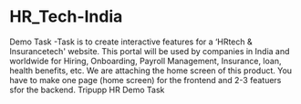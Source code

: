 # HR_Tech-India
Demo Task -Task is to create interactive features for a ‘HRtech &amp; Insurancetech' website. This portal will be used by companies in India and worldwide for Hiring, Onboarding, Payroll Management, Insurance, loan, health benefits, etc. We are attaching the home screen of this product. You have to make one page (home screen) for the frontend and 2-3 featuers  sfor the backend. 
Tripupp HR Demo Task
